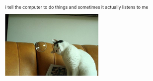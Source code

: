 i tell the computer to do things and sometimes it actually listens to me
<!--START_SECTION:update_image-->
<img src=https://raw.githubusercontent.com/sneakykestrel/sneakykestrel/main/.github/images/bubble.jpg height="" width="300" align=left alt=kitty />
<!--END_SECTION:update_image-->


